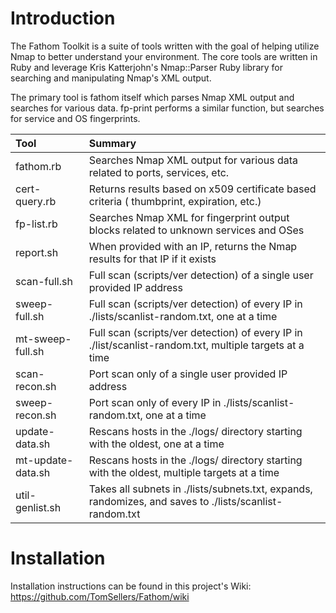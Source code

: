 # Introduction

The Fathom Toolkit is a suite of tools written with the goal of helping utilize 
Nmap to better understand your environment. The core tools are written in Ruby 
and leverage Kris Katterjohn's Nmap::Parser Ruby library for searching and 
manipulating Nmap's XML output. 

The primary tool is fathom itself which parses Nmap XML output and searches 
for various data.  fp-print performs a similar function, but searches for
service and OS fingerprints.

| Tool | Summary|
| :---- | :-------|
| fathom.rb | Searches Nmap XML output for various data related to ports, services, etc. |
| cert-query.rb | Returns results based on x509 certificate based criteria ( thumbprint, expiration, etc.) |
| fp-list.rb | Searches Nmap XML for fingerprint output blocks related to unknown services and OSes |
| report.sh | When provided with an IP, returns the Nmap results for that IP if it exists |
| scan-full.sh | Full scan (scripts/ver detection) of a single user provided IP address |
| sweep-full.sh | Full scan (scripts/ver detection) of every IP in ./lists/scanlist-random.txt, one at a time |
| mt-sweep-full.sh | Full scan (scripts/ver detection) of every IP in ./list/scanlist-random.txt, multiple targets at a time |
| scan-recon.sh | Port scan only of a single user provided IP address |
| sweep-recon.sh | Port scan only of every IP in ./lists/scanlist-random.txt, one at a time |
| update-data.sh | Rescans hosts in the ./logs/ directory starting with the oldest, one at a time |
| mt-update-data.sh | Rescans hosts in the ./logs/ directory starting with the oldest, multiple targets at a time |
| util-genlist.sh | Takes all subnets in ./lists/subnets.txt, expands, randomizes, and saves to ./lists/scanlist-random.txt |


# Installation

Installation instructions can be found in this project's Wiki: https://github.com/TomSellers/Fathom/wiki
